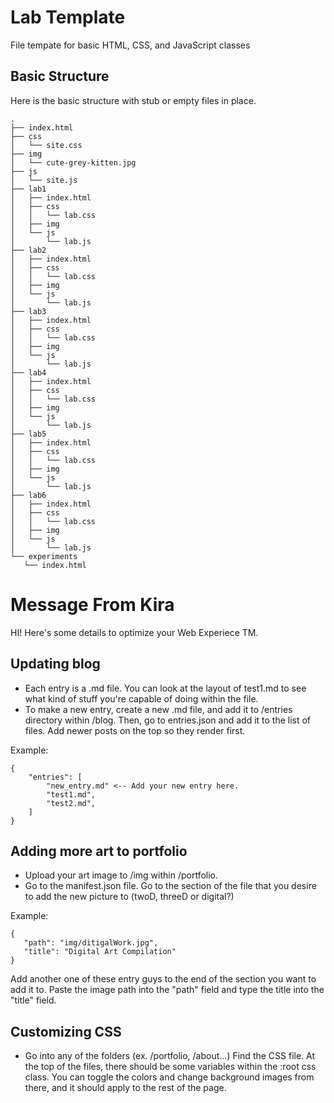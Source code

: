 # Lab Template
File tempate for basic HTML, CSS, and JavaScript classes

## Basic Structure
Here is the basic structure with stub or empty files in place.

```
.
├── index.html
├── css
│   └── site.css
├── img
│   └── cute-grey-kitten.jpg
├── js
│   └── site.js
├── lab1
│   ├── index.html
│   ├── css
│   │   └── lab.css
│   ├── img
│   └── js
│       └── lab.js
├── lab2
│   ├── index.html
│   ├── css
│   │   └── lab.css
│   ├── img
│   └── js
│       └── lab.js
├── lab3
│   ├── index.html
│   ├── css
│   │   └── lab.css
│   ├── img
│   └── js
│       └── lab.js
├── lab4
│   ├── index.html
│   ├── css
│   │   └── lab.css
│   ├── img
│   └── js
│       └── lab.js
├── lab5
│   ├── index.html
│   ├── css
│   │   └── lab.css
│   ├── img
│   └── js
│       └── lab.js
├── lab6
│   ├── index.html
│   ├── css
│   │   └── lab.css
│   ├── img
│   └── js
│       └── lab.js
└── experiments
   └── index.html
```

# Message From Kira
HI! Here's some details to optimize your Web Experiece TM.

## Updating blog
- Each entry is a .md file. You can look at the layout of test1.md to see what kind of stuff you're capable of doing within the file. 
- To make a new entry, create a new .md file, and add it to /entries directory within /blog. Then, go to entries.json and add it to the list of files. Add newer posts on the top so they render first.

Example:
```
{
    "entries": [
        "new_entry.md" <-- Add your new entry here.
        "test1.md",
        "test2.md",
    ]
}
```

## Adding more art to portfolio
- Upload your art image to /img within /portfolio. 
- Go to the manifest.json file. Go to the section of the file that you desire to add the new picture to (twoD, threeD or digital?)

Example:
```
{
   "path": "img/ditigalWork.jpg",
   "title": "Digital Art Compilation"
}
```
Add another one of these entry guys to the end of the section you want to add it to. Paste the image path into the "path" field and type the title into the "title" field. 

## Customizing CSS
- Go into any of the folders (ex. /portfolio, /about...) Find the CSS file. At the top of the files, there should be some variables within the :root css class. You can toggle the colors and change background images from there, and it should apply to the rest of the page.
